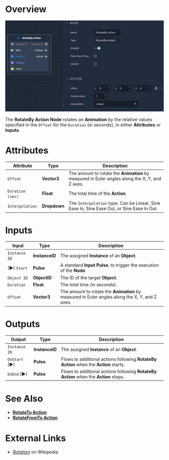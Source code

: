 # Overview

![The RotateBy Action Node.](../../.gitbook/assets/rotatebyaction.png)

The **RotateBy Action Node** rotates an **Animation** by the relative values specified in the `Offset` for the `Duration` (in seconds), in either **Attributes** or **Inputs**.

# Attributes

|Attribute|Type|Description|
|---|---|---|
|`Offset`|**Vector3**|The amount to rotate the **Animation** by measured in Euler angles along the X, Y, and Z axes.|
|`Duration (sec)`|**Float**|The total time of the **Action**.|
|`Interpolation`|**Dropdown**|The `Interpolation` type. Can be Linear, Sine Ease In, Sine Ease Out, or Sine Ease In Out.|

# Inputs

|Input|Type|Description|
|---|---|---|
|`Instance ID`| **InstanceID** | The assigned **Instance** of an **Object**.|
|(►) `Start`|**Pulse**|A standard **Input Pulse**, to trigger the execution of the **Node**.|
|`Object ID`|**ObjectID**|The ID of the target **Object**.|
|`Duration`|**Float**|The total time (in seconds).|
|`Offset`|**Vector3**|The amount to rotate the **Animation** by measured in Euler angles along the X, Y, and Z axes.|

# Outputs

|Output|Type|Description|
|---|---|---|
|`Instance ID`|**InstanceID**|The assigned **Instance** of an **Object**.|
|`OnStart` (►)|**Pulse**|Flows to additional actions following **RotateBy Action** when the **Action** starts.|
|`OnEnd` (►)|**Pulse**|Flows to additional actions following **RotateBy Action** when the **Action** stops.|

# See Also

* [**RotateTo Action**](rotatetoaction.md)
* [**RotateFromTo Action**](rotatefromtoaction.md)

# External Links

* [_Rotation_](https://en.wikipedia.org/wiki/Euler_angles) on Wikipedia

